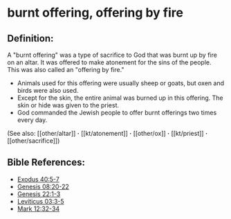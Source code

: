 # burnt offering, offering by fire #

## Definition: ##

A "burnt offering" was a type of sacrifice to God that was burnt up by fire on an altar. It was offered to make atonement for the sins of the people. This was also called an "offering by fire."

* Animals used for this offering were usually sheep or goats, but oxen and birds were also used.
* Except for the skin, the entire animal was burned up in this offering. The skin or hide was given to the priest.
* God commanded the Jewish people to offer burnt offerings two times every day.

(See also: [[other/altar]] **·** [[kt/atonement]] **·** [[other/ox]] **·** [[kt/priest]] **·** [[other/sacrifice]])

## Bible References: ##

* [Exodus 40:5-7](en/tn/exo/help/40/05)
* [Genesis 08:20-22](en/tn/gen/help/08/20)
* [Genesis 22:1-3](en/tn/gen/help/22/01)
* [Leviticus 03:3-5](en/tn/lev/help/03/03)
* [Mark 12:32-34](en/tn/mrk/help/12/32)